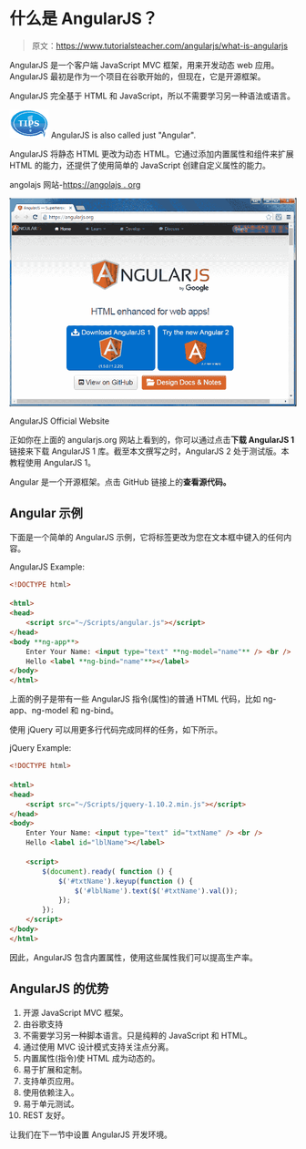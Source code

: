# 什么是 AngularJS？

> 原文：<https://www.tutorialsteacher.com/angularjs/what-is-angularjs>

AngularJS 是一个客户端 JavaScript MVC 框架，用来开发动态 web 应用。AngularJS 最初是作为一个项目在谷歌开始的，但现在，它是开源框架。

AngularJS 完全基于 HTML 和 JavaScript，所以不需要学习另一种语法或语言。

![tip](img/751bca76a769f8ad315ebee3fdf7d98e.png)  AngularJS is also called just "Angular".

AngularJS 将静态 HTML 更改为动态 HTML。它通过添加内置属性和组件来扩展 HTML 的能力，还提供了使用简单的 JavaScript 创建自定义属性的能力。

angolajs 网站-[https://angolajs . org](https://angularjs.org)

![AngularJS Official Website](img/c435768bcf34220476681d8a70898d7e.png)

AngularJS Official Website



正如你在上面的 angularjs.org 网站上看到的，你可以通过点击**下载 AngularJS 1** 链接来下载 AngularJS 1 库。截至本文撰写之时，AngularJS 2 处于测试版。本教程使用 AngularJS 1。

Angular 是一个开源框架。点击 GitHub 链接上的**查看源代码。**

## Angular 示例

下面是一个简单的 AngularJS 示例，它将标签更改为您在文本框中键入的任何内容。

AngularJS Example:

```html
<!DOCTYPE html>

<html>
<head>
    <script src="~/Scripts/angular.js"></script>
</head>
<body **ng-app**>
    Enter Your Name: <input type="text" **ng-model="name"** /> <br />
    Hello <label **ng-bind="name"**></label>
</body>
</html> 
```

上面的例子是带有一些 AngularJS 指令(属性)的普通 HTML 代码，比如 ng-app、ng-model 和 ng-bind。

使用 jQuery 可以用更多行代码完成同样的任务，如下所示。

jQuery Example:

```html
<!DOCTYPE html>

<html>
<head>
    <script src="~/Scripts/jquery-1.10.2.min.js"></script>
</head>
<body>
    Enter Your Name: <input type="text" id="txtName" /> <br />
    Hello <label id="lblName"></label>

    <script>
        $(document).ready( function () {
            $('#txtName').keyup(function () {
                $('#lblName').text($('#txtName').val());
            });
        });
    </script>
</body>
</html> 
```

因此，AngularJS 包含内置属性，使用这些属性我们可以提高生产率。

## AngularJS 的优势

1.  开源 JavaScript MVC 框架。
2.  由谷歌支持
3.  不需要学习另一种脚本语言。只是纯粹的 JavaScript 和 HTML。
4.  通过使用 MVC 设计模式支持关注点分离。
5.  内置属性(指令)使 HTML 成为动态的。
6.  易于扩展和定制。
7.  支持单页应用。
8.  使用依赖注入。
9.  易于单元测试。
10.  REST 友好。

让我们在下一节中设置 AngularJS 开发环境。